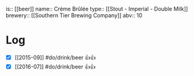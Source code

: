 is:: [[beer]]
name:: Crème Brûlée
type:: [[Stout - Imperial - Double Milk]]
brewery:: [[Southern Tier Brewing Company]]
abv:: 10

# Log
- [x] [[2015-09]] #do/drink/beer 👍👍
- [x] [[2016-07]] #do/drink/beer 👍👍

